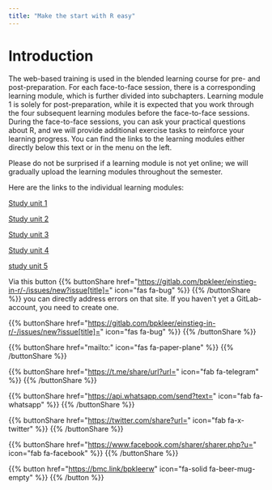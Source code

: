 ```yaml
---
title: "Make the start with R easy"
---
```


# Introduction


The web-based training is used in the blended learning course for pre- and post-preparation. For each face-to-face session, there is a corresponding learning module, which is further divided into subchapters. Learning module 1 is solely for post-preparation, while it is expected that you work through the four subsequent learning modules before the face-to-face sessions. During the face-to-face sessions, you can ask your practical questions about R, and we will provide additional exercise tasks to reinforce your learning progress. You can find the links to the learning modules either directly below this text or in the menu on the left.

Please do not be surprised if a learning module is not yet online; we will gradually upload the learning modules throughout the semester.

Here are the links to the individual learning modules:

[Study unit 1](./lb1/en/index.html)  

[Study unit 2](./lb2/en/index.html)  

[Study unit 3](./lb3/en/index.html) 

[Study unit 4](./lb4/en/index.html)  

[study unit 5](./lb5/en/index.html)  

Via this button {{% buttonShare href="https://gitlab.com/bpkleer/einstieg-in-r/-/issues/new?issue[title]=" icon="fas fa-bug" %}} {{% /buttonShare %}} you can directly address errors on that site. If you haven't yet a GitLab-account, you need to create one. 

{{% buttonShare href="https://gitlab.com/bpkleer/einstieg-in-r/-/issues/new?issue[title]=" icon="fas fa-bug" %}} {{% /buttonShare %}} 

{{% buttonShare href="mailto:" icon="fas fa-paper-plane" %}} {{% /buttonShare %}}

{{% buttonShare href="https://t.me/share/url?url=" icon="fab fa-telegram" %}} {{% /buttonShare %}}

{{% buttonShare href="https://api.whatsapp.com/send?text=" icon="fab fa-whatsapp" %}} {{% /buttonShare %}}

{{% buttonShare href="https://twitter.com/share?url=" icon="fab fa-x-twitter" %}} {{% /buttonShare %}}

{{% buttonShare href="https://www.facebook.com/sharer/sharer.php?u=" icon="fab fa-facebook" %}} {{% /buttonShare %}}

{{% button href="https://bmc.link/bpkleerw" icon="fa-solid fa-beer-mug-empty" %}} {{% /button %}}
